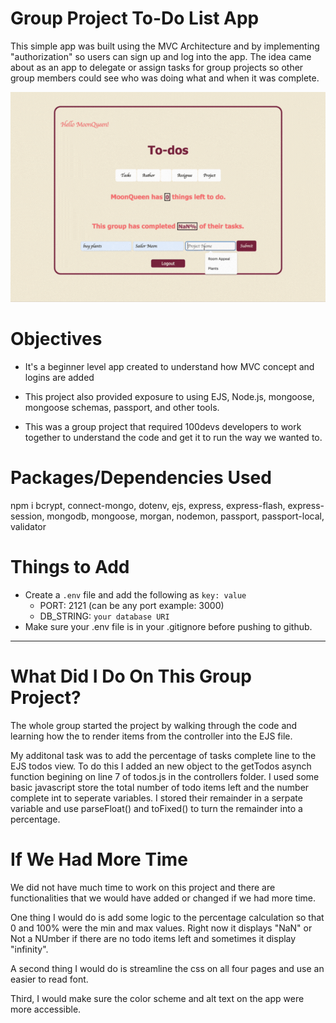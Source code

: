 # Group Project To-Do List App

This simple app was built using the MVC Architecture and by implementing "authorization" so users can sign up and log into the app. The idea came about as an app to delegate or assign tasks for group projects so other group members could see who was doing what and when it was complete. 

![alt tag](https://github.com/BreaBang/todo-mvc-auth-local/blob/main/grouptodo.gif?raw=true)

# Objectives

- It's a beginner level app created to understand how MVC concept and logins are added

- This project also provided exposure to using EJS, Node.js, mongoose, mongoose schemas, passport, and other tools. 

- This was a group project that required 100devs developers to work together to understand the code and get it to run the way we wanted to.  

# Packages/Dependencies Used 

npm i bcrypt, connect-mongo, dotenv, ejs, express, express-flash, express-session, mongodb, mongoose, morgan, nodemon, passport, passport-local, validator

# Things to Add

- Create a `.env` file and add the following as `key: value` 
  - PORT: 2121 (can be any port example: 3000) 
  - DB_STRING: `your database URI` 
- Make sure your .env file is in your .gitignore before pushing to github. 
 ---
 
# What Did I Do On This Group Project?

The whole group started the project by walking through the code and learning how the to render items from the controller into the EJS file. 

My additonal task was to add the percentage of tasks complete line to the EJS todos view. To do this I added an new object to the getTodos asynch function begining on line 7 of todos.js in the controllers folder. I used some basic javascript store the total number of todo items left and the number complete int to seperate variables. I stored their remainder in a serpate variable and use parseFloat() and toFixed() to turn the remainder into a percentage. 

# If We Had More Time

We did not have much time to work on this project and there are functionalities that we would have added or changed if we had more time.

One thing I would do is add some logic to the percentage calculation so that 0 and 100% were the min and max values. Right now it displays "NaN" or Not a NUmber if there are no todo items left and sometimes it display "infinity". 

A second thing I would do is streamline the css on all four pages and use an easier to read font.

Third, I would make sure the color scheme and alt text on the app were more accessible. 



